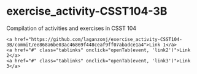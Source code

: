 # exercise_activity-CSST104-3B
Compilation of activities and exercises in CSST 104

    <a href="https://github.com/laganzonj/exercise_activity-CSST104-3B/commit/ee868a6be03ac46869f448ceaf9ff07abadce1a4">Link 1</a>
    <a href="#" class="tablinks" onclick="openTab(event, 'link2')">Link 2</a>
    <a href="#" class="tablinks" onclick="openTab(event, 'link3')">Link 3</a>
